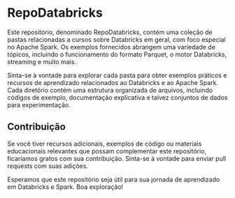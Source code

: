 # RepoDatabricks

Este repositório, denominado RepoDatabricks, contém uma coleção de pastas relacionadas a cursos sobre Databricks em geral, com foco especial no Apache Spark. Os exemplos fornecidos abrangem uma variedade de tópicos, incluindo o funcionamento do formato Parquet, o motor Databricks, streaming e muito mais.

Sinta-se à vontade para explorar cada pasta para obter exemplos práticos e recursos de aprendizado relacionados ao Databricks e ao Apache Spark. Cada diretório contém uma estrutura organizada de arquivos, incluindo códigos de exemplo, documentação explicativa e talvez conjuntos de dados para experimentação.

## Contribuição

Se você tiver recursos adicionais, exemplos de código ou materiais educacionais relevantes que possam complementar este repositório, ficaríamos gratos com sua contribuição. Sinta-se à vontade para enviar pull requests com suas adições.

Esperamos que este repositório seja útil para sua jornada de aprendizado em Databricks e Spark. Boa exploração!
